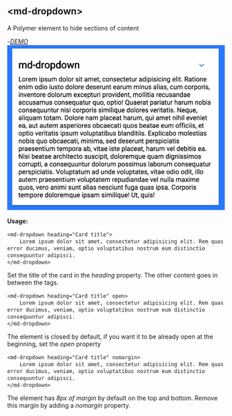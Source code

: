 ## &lt;md-dropdown&gt;
A Polymer element to hide sections of content

-[_DEMO_](http://leonardschuetz.ch/storage/stuff/polymer/md-dropdown/)
![md-dropdown preview](preview.jpg)

__Usage:__
```
<md-dropdown heading="Card title">
	Lorem ipsum dolor sit amet, consectetur adipisicing elit. Rem quas error ducimus, veniam, optio voluptatibus nostrum eum distinctio consequuntur adipisci.
</md-dropdown>
```
Set the title of the card in the _heading_ property. The other content goes in between the tags.
```
<md-dropdown heading="Card title" open>
	Lorem ipsum dolor sit amet, consectetur adipisicing elit. Rem quas error ducimus, veniam, optio voluptatibus nostrum eum distinctio consequuntur adipisci.
</md-dropdown>
```
The element is closed by default, if you want it to be already open at the beginning, set the _open_ property
```
<md-dropdown heading="Card title" nomargin>
	Lorem ipsum dolor sit amet, consectetur adipisicing elit. Rem quas error ducimus, veniam, optio voluptatibus nostrum eum distinctio consequuntur adipisci.
</md-dropdown>
```
The element has _8px of margin_ by default on the top and bottom. Remove this margin by adding a _nomargin_ property.
